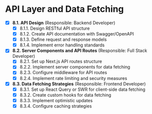# API Layer and Data Fetching

- [x] **8.1. API Design** (Responsible: Backend Developer)
  - [x] 8.1.1. Design RESTful API structure
  - [x] 8.1.2. Create API documentation with Swagger/OpenAPI
  - [x] 8.1.3. Define request and response models
  - [x] 8.1.4. Implement error handling standards

- [x] **8.2. Server Components and API Routes** (Responsible: Full Stack Developer)
  - [x] 8.2.1. Set up Next.js API routes structure
  - [x] 8.2.2. Implement server components for data fetching
  - [x] 8.2.3. Configure middleware for API routes
  - [x] 8.2.4. Implement rate limiting and security measures

- [x] **8.3. Data Fetching Strategies** (Responsible: Frontend Developer)
  - [x] 8.3.1. Set up React Query or SWR for client-side data fetching
  - [x] 8.3.2. Create custom hooks for data fetching
  - [x] 8.3.3. Implement optimistic updates
  - [x] 8.3.4. Configure caching strategies 